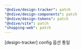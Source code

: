```yaml
---
"@ndive/design-tracker": patch
"@ndive/design-components": patch
"@ndive/design-tokens": patch
"@ndive/vite": patch
"shopping-web": patch
---
```


[design-tracker] config 옵션 통일
